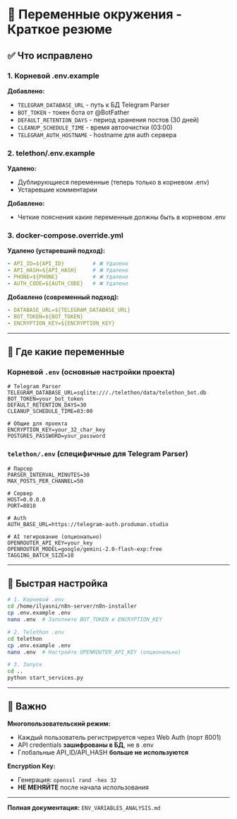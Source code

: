# 🎯 Переменные окружения - Краткое резюме

## ✅ Что исправлено

### 1. **Корневой .env.example**
**Добавлено:**
- `TELEGRAM_DATABASE_URL` - путь к БД Telegram Parser
- `BOT_TOKEN` - токен бота от @BotFather
- `DEFAULT_RETENTION_DAYS` - период хранения постов (30 дней)
- `CLEANUP_SCHEDULE_TIME` - время автоочистки (03:00)
- `TELEGRAM_AUTH_HOSTNAME` - hostname для auth сервера

### 2. **telethon/.env.example**
**Удалено:**
- Дублирующиеся переменные (теперь только в корневом .env)
- Устаревшие комментарии

**Добавлено:**
- Четкие пояснения какие переменные должны быть в корневом .env

### 3. **docker-compose.override.yml**
**Удалено (устаревший подход):**
```yaml
- API_ID=${API_ID}         # ❌ Удалено
- API_HASH=${API_HASH}     # ❌ Удалено
- PHONE=${PHONE}           # ❌ Удалено
- AUTH_CODE=${AUTH_CODE}   # ❌ Удалено
```

**Добавлено (современный подход):**
```yaml
- DATABASE_URL=${TELEGRAM_DATABASE_URL}
- BOT_TOKEN=${BOT_TOKEN}
- ENCRYPTION_KEY=${ENCRYPTION_KEY}
```

---

## 📍 Где какие переменные

### Корневой `.env` (основные настройки проекта)
```env
# Telegram Parser
TELEGRAM_DATABASE_URL=sqlite:///./telethon/data/telethon_bot.db
BOT_TOKEN=your_bot_token
DEFAULT_RETENTION_DAYS=30
CLEANUP_SCHEDULE_TIME=03:00

# Общие для проекта
ENCRYPTION_KEY=your_32_char_key
POSTGRES_PASSWORD=your_password
```

### `telethon/.env` (специфичные для Telegram Parser)
```env
# Парсер
PARSER_INTERVAL_MINUTES=30
MAX_POSTS_PER_CHANNEL=50

# Сервер
HOST=0.0.0.0
PORT=8010

# Auth
AUTH_BASE_URL=https://telegram-auth.produman.studio

# AI тегирование (опционально)
OPENROUTER_API_KEY=your_key
OPENROUTER_MODEL=google/gemini-2.0-flash-exp:free
TAGGING_BATCH_SIZE=10
```

---

## 🚀 Быстрая настройка

```bash
# 1. Корневой .env
cd /home/ilyasni/n8n-server/n8n-installer
cp .env.example .env
nano .env  # Заполните BOT_TOKEN и ENCRYPTION_KEY

# 2. Telethon .env
cd telethon
cp .env.example .env
nano .env  # Настройте OPENROUTER_API_KEY (опционально)

# 3. Запуск
cd ..
python start_services.py
```

---

## 🔐 Важно

**Многопользовательский режим:**
- Каждый пользователь регистрируется через Web Auth (порт 8001)
- API credentials **зашифрованы в БД**, не в .env
- Глобальные API_ID/API_HASH **больше не используются**

**Encryption Key:**
- Генерация: `openssl rand -hex 32`
- **НЕ МЕНЯЙТЕ** после начала использования

---

**Полная документация:** `ENV_VARIABLES_ANALYSIS.md`

